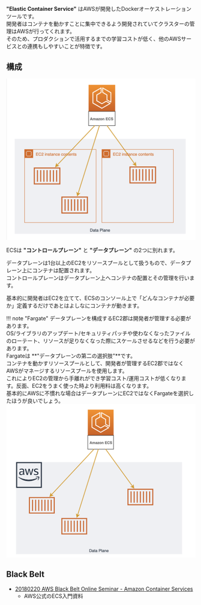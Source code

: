**"Elastic Container Service"** はAWSが開発したDockerオーケストレーションツールです。  
開発者はコンテナを動かすことに集中できるよう開発されていてクラスターの管理はAWSが行ってくれます。  
そのため、プロダクションで活用するまでの学習コストが低く、他のAWSサービスとの連携もしやすいことが特徴です。

## 構成
![arch](imgs/ecs-control-data.png)

ECSは **"コントロールプレーン"** と **"データプレーン"** の2つに別れます。  

データプレーンは1台以上のEC2をリソースプールとして扱うもので、データプレーン上にコンテナは配置されます。  
コントロールプレーンはデータプレーン上へコンテナの配置とその管理を行います。  

基本的に開発者はEC2を立てて、ECSのコンソール上で「どんなコンテナが必要か」定義するだけであとはよしなにコンテナが動きます。  

!!! note "Fargate"
    データプレーンを構成するEC2郡は開発者が管理する必要があります。  
    OS/ライブラリのアップデート/セキュリティパッチや使わなくなったファイルのローテート、リソースが足りなくなった際にスケールさせるなどを行う必要があります。  
    Fargateは **"データプレーンの第二の選択肢"**です。  
    コンテナを動かすリソースプールとして、開発者が管理するEC2郡ではなくAWSがマネージするリソースプールを使用します。  
    これによりEC2の管理から手離れができ学習コスト/運用コストが低くなります。反面、EC2をうまく使った時より利用料は高くなります。  
    基本的にAWSに不慣れな場合はデータプレーンにEC2ではなくFargateを選択したほうが良いでしょう。  
    ![fargate](imgs/ecs-fargate.png)

## Black Belt
- [20180220 AWS Black Belt Online Seminar - Amazon Container Services](https://www.slideshare.net/AmazonWebServicesJapan/20180214-aws-black-belt-online-seminar-amazon-container-services/AmazonWebServicesJapan/20180214-aws-black-belt-online-seminar-amazon-container-services)
    - AWS公式のECS入門資料
